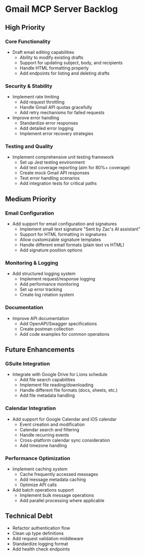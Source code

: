 # Gmail MCP Server Backlog

## High Priority

### Core Functionality
- Draft email editing capabilities
  - Ability to modify existing drafts
  - Support for updating subject, body, and recipients
  - Handle HTML formatting properly
  - Add endpoints for listing and deleting drafts

### Security & Stability
- Implement rate limiting
  - Add request throttling
  - Handle Gmail API quotas gracefully
  - Add retry mechanisms for failed requests
- Improve error handling
  - Standardize error responses
  - Add detailed error logging
  - Implement error recovery strategies

### Testing and Quality
- Implement comprehensive unit testing framework
  - Set up Jest testing environment
  - Add test coverage reporting (aim for 80%+ coverage)
  - Create mock Gmail API responses
  - Test error handling scenarios
  - Add integration tests for critical paths

## Medium Priority

### Email Configuration
- Add support for email configuration and signatures
  - Implement small text signature "Sent by Zac's AI assistant"
  - Support for HTML formatting in signatures
  - Allow customizable signature templates
  - Handle different email formats (plain text vs HTML)
  - Add signature position options

### Monitoring & Logging
- Add structured logging system
  - Implement request/response logging
  - Add performance monitoring
  - Set up error tracking
  - Create log rotation system

### Documentation
- Improve API documentation
  - Add OpenAPI/Swagger specifications
  - Create postman collection
  - Add code examples for common operations

## Future Enhancements

### GSuite Integration
- Integrate with Google Drive for Lions schedule
  - Add file search capabilities
  - Implement file reading/downloading
  - Handle different file formats (docs, sheets, etc.)
  - Add file metadata handling

### Calendar Integration
- Add support for Google Calendar and iOS calendar
  - Event creation and modification
  - Calendar search and filtering
  - Handle recurring events
  - Cross-platform calendar sync consideration
  - Add timezone handling

### Performance Optimization
- Implement caching system
  - Cache frequently accessed messages
  - Add message metadata caching
  - Optimize API calls
- Add batch operations support
  - Implement bulk message operations
  - Add parallel processing where applicable

## Technical Debt
- Refactor authentication flow
- Clean up type definitions
- Add request validation middleware
- Standardize logging format
- Add health check endpoints